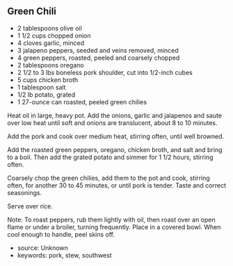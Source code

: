 Green Chili
-----------

- 2 tablespoons olive oil
- 1 1/2 cups chopped onion
- 4 cloves garlic, minced
- 3 jalapeno peppers, seeded and veins removed, minced
- 4 green peppers, roasted, peeled and coarsely chopped
- 2 tablespoons oregano
- 2 1/2 to 3 lbs boneless pork shoulder, cut into 1/2-inch cubes
- 5 cups chicken broth
- 1 tablespoon salt
- 1/2 lb potato, grated
- 1 27-ounce can roasted, peeled green chilies

Heat oil in large, heavy pot. Add the onions, garlic and jalapenos and
saute over low heat until soft and onions are translucent, about 8 to
10 minutes.

Add the pork and cook over medium heat, stirring often, until well
browned.

Add the roasted green peppers, oregano, chicken broth, and salt and
bring to a boil. Then add the grated potato and simmer for 1 1/2
hours, stirring often.

Coarsely chop the green chilies, add them to the pot and cook,
stirring often, for another 30 to 45 minutes, or until pork is
tender. Taste and correct seasonings.

Serve over rice.

Note: To roast peppers, rub them lightly with oil, then roast over an
open flame or under a broiler, turning frequently. Place in a covered
bowl. When cool enough to handle, peel skins off.

- source: Unknown
- keywords: pork, stew, southwest
